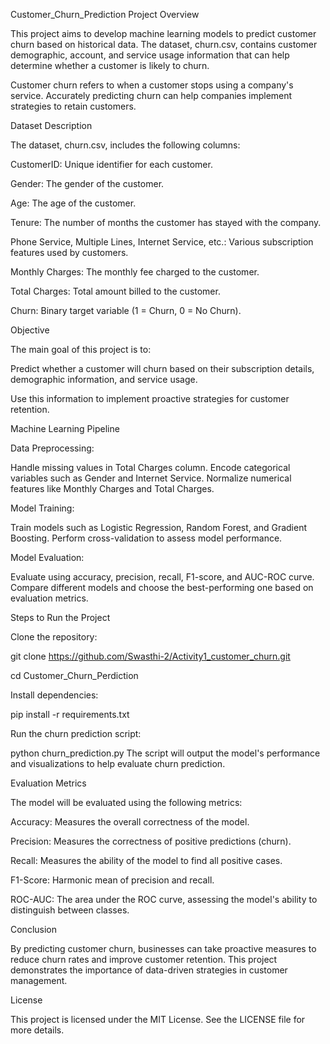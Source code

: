 Customer_Churn_Prediction
Project Overview

This project aims to develop machine learning models to predict customer churn based on historical data. The dataset, churn.csv, contains customer demographic, account, and service usage information that can help determine whether a customer is likely to churn.

Customer churn refers to when a customer stops using a company's service. Accurately predicting churn can help companies implement strategies to retain customers.

Dataset Description

The dataset, churn.csv, includes the following columns:

CustomerID: Unique identifier for each customer.

Gender: The gender of the customer.

Age: The age of the customer.

Tenure: The number of months the customer has stayed with the company.

Phone Service, Multiple Lines, Internet Service, etc.: Various subscription features used by customers.

Monthly Charges: The monthly fee charged to the customer.

Total Charges: Total amount billed to the customer.

Churn: Binary target variable (1 = Churn, 0 = No Churn).

Objective

The main goal of this project is to:

Predict whether a customer will churn based on their subscription details, demographic information, and service usage.

Use this information to implement proactive strategies for customer retention.

Machine Learning Pipeline

Data Preprocessing:

Handle missing values in Total Charges column. Encode categorical variables such as Gender and Internet Service. Normalize numerical features like Monthly Charges and Total Charges.

Model Training:

Train models such as Logistic Regression, Random Forest, and Gradient Boosting. Perform cross-validation to assess model performance.

Model Evaluation:

Evaluate using accuracy, precision, recall, F1-score, and AUC-ROC curve. Compare different models and choose the best-performing one based on evaluation metrics.

Steps to Run the Project

Clone the repository:

git clone https://github.com/Swasthi-2/Activity1_customer_churn.git

cd Customer_Churn_Perdiction

Install dependencies:

pip install -r requirements.txt

Run the churn prediction script:

python churn_prediction.py The script will output the model's performance and visualizations to help evaluate churn prediction.

Evaluation Metrics

The model will be evaluated using the following metrics:

Accuracy: Measures the overall correctness of the model.

Precision: Measures the correctness of positive predictions (churn).

Recall: Measures the ability of the model to find all positive cases.

F1-Score: Harmonic mean of precision and recall.

ROC-AUC: The area under the ROC curve, assessing the model's ability to distinguish between classes.

Conclusion

By predicting customer churn, businesses can take proactive measures to reduce churn rates and improve customer retention. This project demonstrates the importance of data-driven strategies in customer management.

License

This project is licensed under the MIT License. See the LICENSE file for more details.
